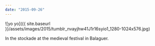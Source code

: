 ```yaml
---
date: "2015-09-26"
---
```


![yo yo]({{ site.baseurl }}/assets/images/2015/tumblr_nvayjhw41J1r16syio1_1280-1024x576.jpg)

In the stockade at the medieval festival in Balaguer.
